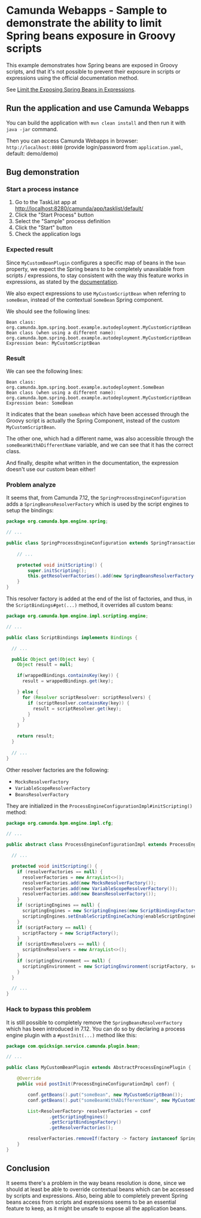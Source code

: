 # Camunda Webapps - Sample to demonstrate the ability to limit Spring beans exposure in Groovy scripts

This example demonstrates how Spring beans are exposed in Groovy scripts, and that it's not possible to prevent their 
exposure in scripts or expressions using the official documentation method.

See [Limit the Exposing Spring Beans in Expressions](https://docs.camunda.org/manual/latest/user-guide/spring-framework-integration/expressions/#limit-the-exposing-spring-beans-in-expressions).

## Run the application and use Camunda Webapps

You can build the application with `mvn clean install` and then run it with `java -jar` command.

Then you can access Camunda Webapps in browser: `http://localhost:8080` (provide login/password from `application.yaml`, default: demo/demo)

## Bug demonstration

### Start a process instance

1. Go to the TaskList app at [http://localhost:8280/camunda/app/tasklist/default/](http://localhost:8280/camunda/app/tasklist/default/)
2. Click the "Start Process" button
3. Select the "Sample" process definition
4. Click the "Start" button
5. Check the application logs

### Expected result

Since `MyCustomBeanPlugin` configures a specific map of beans in the `bean` property, we expect the Spring beans to be 
completely unavailable from scripts / expressions, to stay consistent with the way this feature works in expressions,
as stated by the [documentation](https://docs.camunda.org/manual/latest/user-guide/spring-framework-integration/expressions/#limit-the-exposing-spring-beans-in-expressions).

We also expect expressions to use `MyCustomScriptBean` when referring to `someBean`, instead of the contextual `SomeBean` Spring component.

We should see the following lines:

```
Bean class: org.camunda.bpm.spring.boot.example.autodeployment.MyCustomScriptBean
Bean class (when using a different name): org.camunda.bpm.spring.boot.example.autodeployment.MyCustomScriptBean
Expression bean: MyCustomScriptBean
```

### Result

We can see the following lines:

```
Bean class: org.camunda.bpm.spring.boot.example.autodeployment.SomeBean
Bean class (when using a different name): org.camunda.bpm.spring.boot.example.autodeployment.MyCustomScriptBean
Expression bean: SomeBean
```

It indicates that the bean `someBean` which have been accessed through the Groovy script is actually the Spring Component, instead
of the custom `MyCustomScriptBean`.

The other one, which had a different name, was also accessible through the `someBeanWithADifferentName` variable, and we
can see that it has the correct class.

And finally, despite what written in the documentation, the expression doesn't use our custom bean either!

### Problem analyze

It seems that, from Camunda 7.12, the `SpringProcessEngineConfiguration` adds a `SpringBeansResolverFactory` which is used
by the script engines to setup the bindings:

```java
package org.camunda.bpm.engine.spring;

// ...

public class SpringProcessEngineConfiguration extends SpringTransactionsProcessEngineConfiguration implements ApplicationContextAware {
    
    // ...

    protected void initScripting() {
        super.initScripting();
        this.getResolverFactories().add(new SpringBeansResolverFactory(this.applicationContext));
    }
}
```

This resolver factory is added at the end of the list of factories, and thus, in the `ScriptBindings#get(...)` method,
it overrides all custom beans:

```java
package org.camunda.bpm.engine.impl.scripting.engine;

// ...

public class ScriptBindings implements Bindings {

  // ...

  public Object get(Object key) {
    Object result = null;

    if(wrappedBindings.containsKey(key)) {
      result = wrappedBindings.get(key);

    } else {
      for (Resolver scriptResolver: scriptResolvers) {
        if (scriptResolver.containsKey(key)) {
          result = scriptResolver.get(key);
        }
      }
    }

    return result;
  }
  
  // ...
}
```

Other resolver factories are the following:

* `MocksResolverFactory`
* `VariableScopeResolverFactory`
* `BeansResolverFactory`

They are initialized in the `ProcessEngineConfigurationImpl#initScripting()` method:

```java
package org.camunda.bpm.engine.impl.cfg;

// ...

public abstract class ProcessEngineConfigurationImpl extends ProcessEngineConfiguration {

  // ...

  protected void initScripting() {
    if (resolverFactories == null) {
      resolverFactories = new ArrayList<>();
      resolverFactories.add(new MocksResolverFactory());
      resolverFactories.add(new VariableScopeResolverFactory());
      resolverFactories.add(new BeansResolverFactory());
    }
    if (scriptingEngines == null) {
      scriptingEngines = new ScriptingEngines(new ScriptBindingsFactory(resolverFactories));
      scriptingEngines.setEnableScriptEngineCaching(enableScriptEngineCaching);
    }
    if (scriptFactory == null) {
      scriptFactory = new ScriptFactory();
    }
    if (scriptEnvResolvers == null) {
      scriptEnvResolvers = new ArrayList<>();
    }
    if (scriptingEnvironment == null) {
      scriptingEnvironment = new ScriptingEnvironment(scriptFactory, scriptEnvResolvers, scriptingEngines);
    }
  }

  // ...
}
```

### Hack to bypass this problem

It is still possible to completely remove the `SpringBeansResolverFactory` which has been introduced in 7.12.
You can do so by declaring a process engine plugin with a `#postInit(...)` method like this:

```java
package com.quicksign.service.camunda.plugin.bean;

// ...

public class MyCustomBeanPlugin extends AbstractProcessEnginePlugin {

    @Override
    public void postInit(ProcessEngineConfigurationImpl conf) {

        conf.getBeans().put("someBean", new MyCustomScriptBean());
        conf.getBeans().put("someBeanWithADifferentName", new MyCustomScriptBean());

        List<ResolverFactory> resolverFactories = conf
                .getScriptingEngines()
                .getScriptBindingsFactory()
                .getResolverFactories();

        resolverFactories.removeIf(factory -> factory instanceof SpringBeansResolverFactory);
    }
}
```

## Conclusion

It seems there's a problem in the way beans resolution is done, since we should at least be able to override contextual
beans which can be accessed by scripts and expressions. Also, being able to completely prevent Spring beans access from
scripts and expressions seems to be an essential feature to keep, as it might be unsafe to expose all the application beans.

